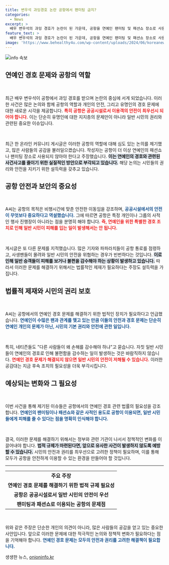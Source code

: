 ```yaml
---
title: 변우석 과잉경호 논란 공항에서 팬미팅 금지?
categories:
  - News
excerpt: >
  배우 변우석의 과잉 경호가 논란이 된 가운데, 공항을 연예인 팬미팅 및 패션쇼 장소로 사용 금지하자는 주장이 뜨거운 반향을 얻고 있다. 안전을 가로막는 사생팬과 기자들, 이제는 법으로 막아야 할 때!
feature_text: >
  배우 변우석의 과잉 경호가 논란이 된 가운데, 공항을 연예인 팬미팅 및 패션쇼 장소로 사용 금지하자는 주장이 뜨거운 반향을 얻고 있다. 안전을 가로막는 사생팬과 기자들, 이제는 법으로 막아야 할 때!
image: 'https://www.behealthy4u.com/wp-content/uploads/2024/06/koreanews.jpg'
---
```


<p><img src="https://www.behealthy4u.com/wp-content/uploads/2024/06/koreanews.jpg" alt="info 속보" /></p>

<h2 data-ke-size="size26">연예인 경호 문제와 공항의 역할</h2>

<p data-ke-size="size16">&nbsp;</p>

<p>최근 배우 변우석이 공항에서 과잉 경호를 받으며 논란의 중심에 서게 되었습니다. 이러한 사건은 많은 논의와 함께 공항의 역할과 개인의 안전, 그리고 유명인의 경호 문제에 대한 새로운 시각을 제공합니다. <b><span style="color: #ee2323;">특히 공항은 공공시설로서 이용객의 안전이 최우선시 되어야 합니다.</span></b> 이는 단순히 유명인에 대한 지지층의 문제만이 아니라 일반 시민의 권리와 관련된 중요한 이슈입니다. </p>

<p data-ke-size="size16">&nbsp;</p>

<p>최근 한 온라인 커뮤니티 게시글은 이러한 공항의 역할에 대해 심도 있는 논의를 제기했고, 많은 사람들의 공감을 불러일으켰습니다. 작성자는 공항이 더 이상 연예인의 패션쇼나 팬미팅 장소로 사용되지 않아야 한다고 주장했습니다. <b><span style="background-color: #21538527;">이는 연예인의 경호와 관련된 사건사고를 줄이기 위한 실질적인 방안으로 부각되고 있습니다.</span></b> 해당 논의는 시민들의 권리와 안전을 지키기 위한 설득력을 갖추고 있습니다.</p>

<h2 data-ke-size="size26">공항 안전과 보안의 중요성</h2>

<p data-ke-size="size16">&nbsp;</p>

<p>A씨는 공항의 목적은 비행시간에 맞춘 안전한 이동임을 강조하며, <b><span style="color: #1a5490;">공공시설에서의 안전이 무엇보다 중요하다고 역설했습니다.</span></b> 그에 따르면 공항은 특정 개인이나 그룹의 사적인 행사 진행장이 아니라는 점을 분명히 해야 합니다. <b><span style="color: #ee2323;">즉, 연예인을 위한 특별한 경호 조치로 인해 일반 시민이 피해를 입는 일이 발생해서는 안 됩니다.</span></b> </p>

<p data-ke-size="size16">&nbsp;</p>

<p>게시글은 또 다른 문제를 지적했습니다. 많은 기자와 파파라치들이 공항 통로를 점령하고, 사생팬들이 몰려와 일반 시민의 안전을 위협하는 경우가 빈번하다는 것입니다. <b><span style="background-color: #21538527;">이로 인해 일반 승객들이 피해를 보거나 불편을 감수해야 하는 상황이 발생하고 있습니다.</span></b> 따라서 이러한 문제를 해결하기 위해서는 법률적인 제재가 필요하다는 주장도 설득력을 가집니다.</p>

<h2 data-ke-size="size26">법률적 제재와 시민의 권리 보호</h2>

<p data-ke-size="size16">&nbsp;</p>

<p>A씨는 공항에서의 연예인 경호 문제를 해결하기 위한 법적인 장치가 필요하다고 언급했습니다. <b><span style="color: #1a5490;">연예인이 수많은 팬과 관계를 맺고 있는 만큼 이들의 안전과 경호 문제는 단순히 연예인 개인의 문제가 아닌, 시민의 기본 권리와 안전에 관한 일입니다.</span></b> </p>

<p data-ke-size="size16">&nbsp;</p>

<p>특히, 네티즌들도 "다른 사람들이 왜 손해를 감수해야 하냐"고 묻습니다. 자칫 일반 시민들이 연예인의 경호로 인해 불편함을 감수하는 일이 발생하는 것은 바람직하지 않습니다. <b><span style="color: #ee2323;">연예인 경호 문제가 해결되지 않으면 일반 시민의 안전이 저해될 수 있습니다.</span></b> 이러한 공감대는 지금 후속 조치의 필요성을 더욱 부각시킵니다.</p>

<h2 data-ke-size="size26">예상되는 변화와 그 필요성</h2>

<p data-ke-size="size16">&nbsp;</p>

<p>이번 사건을 통해 제기된 이슈들은 공항에서의 연예인 경호 관련 법률의 필요성을 강조합니다. <b><span style="color: #1a5490;">연예인의 팬미팅이나 패션쇼와 같은 사적인 용도로 공항이 이용되면, 일반 시민들에게 피해를 줄 수 있다는 점을 명확히 인식해야 합니다.</span></b> </p>

<p data-ke-size="size16">&nbsp;</p>

<p>결국, 이러한 문제를 해결하기 위해서는 정부와 관련 기관이 나서서 정책적인 변화를 이끌어내야 합니다. <b><span style="background-color: #21538527;">법적 규제가 마련된다면, 앞으로 유사한 사건이 발생하지 않도록 예방할 수 있습니다.</span></b> 시민의 안전과 권리를 최우선으로 고려한 정책이 필요하며, 이를 통해 모두가 공항을 안전하게 이용할 수 있는 환경을 만들어야 할 것입니다.</p>

<hr>

<table style="width: 100%;">
<tr>
    <td style="text-align: center; height: 17px;"><b>주요 주장</b></td>
</tr>
<tr>
    <td style="text-align: center; height: 17px;"><b>연예인 경호 문제를 해결하기 위한 법적 규제 필요성</b></td>
</tr>
<tr>
    <td style="text-align: center; height: 17px;"><b>공항은 공공시설로서 일반 시민의 안전이 우선</b></td>
</tr>
<tr>
    <td style="text-align: center; height: 17px;"><b>팬미팅과 패션쇼로 이용되는 공항의 문제점</b></td>
</tr>
</table> 

<p data-ke-size="size16">&nbsp;</p>

<p>위와 같은 주장은 단순한 개인의 의견이 아니라, 많은 사람들의 공감을 얻고 있는 중요한 사안입니다. 앞으로 이러한 문제에 대한 적극적인 논의와 정책적 변화가 필요하다는 점을 기억해야 합니다. <b><span style="color: #1a5490;">연예인 경호 문제는 모두의 안전과 권리를 고려한 해결책이 필요합니다.</span></b></p>
생생한 뉴스, <a href="https://onioninfo.kr" rel="dofollow">onioninfo.kr</a>


